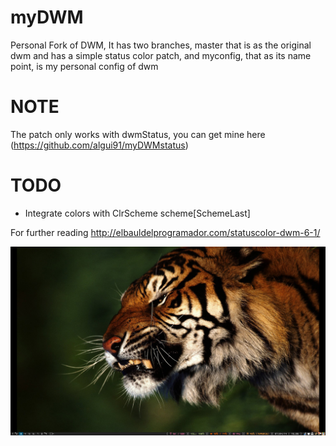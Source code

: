 myDWM
=====

Personal Fork of DWM, It has two branches, master that is as the original dwm and has a simple status color patch, and myconfig, that as its name point, is my personal config of dwm

NOTE
====

The patch only works with dwmStatus, you can get mine here (https://github.com/algui91/myDWMstatus)

TODO
====
- Integrate colors with ClrScheme scheme[SchemeLast]


For further reading http://elbauldelprogramador.com/statuscolor-dwm-6-1/


![](./screenshot.png)

